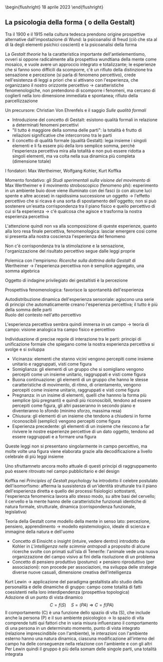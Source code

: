 \begin{flushright}
18 aprile 2023
\end{flushright}

## La psicologia della forma ( o della Gestalt)

Tra il 1900 e il 1915 nella cultura tedesca prendono origine prospettive alternative dall'impostazione di Wund: la psicoanalisi di freud (ciò che sta al di là degli elementi psichici coscienti) e la psicoanalisi della forma

La *Gestalt theorie* ha la caratteristica importante dell'antielementismo, ovveri si oppone radicalmente alla prospettiva wundtiana della mente come mosaico, e vuole avere un approccio integrato e totalizzante; le esperienze che si fanno sono difficili da scomporre, c'è un rifiuto della distinzione tra sensazione e percezione (si parla di fenomeno percettivo), crede nell'esistenza di leggi a priori che si attivano con l'esperienza, che organizzano il nostro orizzonte percettivo &rarr; caratteristiche fenomenologiche, non pretendono di scomporre i fenomeni, ma cercano di coglierli nella loro dimensione immediata e spontanea; rifiuto della parcellizzazione 

Un precursore: Christian Von Ehrenfels e il saggio *Sulle qualità formali*

- Introduzione del concetto di Gestalt: esistono qualità formali in relazione a determinati fenomeni percettivi
- "Il tutto è maggiore della somma delle parti": la totalità è frutto di reliazioni significative che intercorrono tra le parti
- Il concetto di qualità formale (qualità Gestalt): lega insieme i singoli elementi e li fa essere più della loro semplice somma, perchè l'esperienza percettiva mira alla totalità e non può essere ridotta a singoli elementi, ma va colta nella sua dinamica più completa (dimensione totale)

I fondatori: Max Wertheimer, Wolfgang Kohler, Kurt Koffka

Momento fondativo: gli *Studi sperimentali sulla visione del movimento* di Max Wertheimer e il movimento stroboscopico (fenomeno phi): esperimento in un ambiente buio dove viene illuminato con dei fasci (o con alcune luci spente e altre accese) in rapidissima successione un oggetto &rarr; l'effetto percettivo che si ricava è una sorta di spostamento dell'oggetto; non si può sostenere un'esatta corrispondenza tra il piano fisico e quello percettivo di cui si fa esperienza &rarr; c'è qualcosa che agisce e trasforma la nostra esperienza percettiva

L'attenzione quindi non va alla scomposizione di queste esperienze, quanto alla loro resa finale percettiva, fenomenologica: lasciar emergere così come si presenta alla nostra coscienza l'esperienza del fenomeno

Non c'è corrispondenza tra la stimolazione e la sensazione, l'organizzazione del risultato percettivo segue dalle leggi proprie

Polemica con l'empirismo: *Ricerche sulla dottrina della Gestalt* di Wertheimer &rarr; l'esperienza percettiva non è semplice aggregato, una somma algebrica 

Oggetto di indagine privilegiato dei gestaltisti è la percezione

Prospettiva fenomenologica: favorisce la spontaneità dell'esperienza

Autodistribuzione dinamica dell'esperienza sensoriale: agiscono una serie di principi che automaticamente creano l'esperienza percettiva; il tutto è più della somma delle parti   
Ruolo del contesto nell'atto percettivo

L'esperienza percettiva sembra quindi immersa in un campo &rarr; teoria di campo: visione analogica tra campo fisico e percettivo

Individuazione di precise regole di interazione tra le parti: principi di unificazione formale che spiegano come la nostra esperienza percettiva si svolge e si sviluppa

- Vicinanza: elementi che stanno vicini vengono percepiti come insieme unitario e raggruppati, visti come figura
- Somiglianza: gli elementi di un gruppo che si somigliano vengono percepiti come un insieme unitario, raggruppati e visti come figura
- Buona continuazione: gli elementi di un gruppo che hanno le stesse caratteristiche di movimento, di ritmo, di orientamento, vengono percepiti come insieme unitario, raggruppati e visti come figura
- Pregnanza: in un insime di elementi, quelli che hannno la forma più semplice (più pregnanti) e quindi più riconoscibili, tendono ad essere percepiti come figura, gli altri passeranno in secondo piano e diventeranno lo sfondo (minimo sforzo, massima resa)
- Chiusura: gli elementi di un insieme che tendono a chiudersi in forme riconoscibili (semplici) vengono percepiti come figura
- Esperienza precedente: gli elementi di un insieme che riescono a far rivivere le nostre esperienze percettive di un dato oggetto, tendono ad essere raggruppati e a formare una figura

Queste leggi non si presentano singolarmente in campo percettivo, ma molte volte una figura viene elaborata grazie alla decodificazione a livello celebrale di più leggi insieme

Uno sfruttamneto ancora molto attuale di questi principi di raggruppamento può essere ritrovato nel campo pubblicitario e del design

Koffka nei *Principles of Gestalt psychology* ha introdotto il celebre postulato dell'isomorfismo: afferma la sussistenza di un'identità strutturale tra il piano dell'esperienza diretta e quello dei processi fisiologici sottostanti, l'esperienza fenomenica lavora allo stesso modo, su altre basi del cervello; il cervello e la mente hanno delle caratteristiche funzionali identiche di natura formale, strutturale, dinamica (corrispondenza funzionale, legislativa)

Teoria della Gestalt come modello della mente in senso lato: percezione, pensiero, apprendimento &rarr; modello epistemologico, ideale di scienza e immagine della natura e dell'uomo

- Concetto di Einsicht o insight (intuire, vedere dentro) introdotto da Kohler in *L'intelligenza nelle scimmie antropodi* a proposito di alcune ricerche svolte con primati sull'isla di Tenerife: l'animale vede una nuova organizzazione del campo visivo ai fini della risoluzione di un problema
- Concetto di pensiero produttivo (postumo) $\neq$ pensiero riproduttivo (per associazioni): non procede per associazioni, ma sviluppa delle strategie diverse nuove casuali, dimensione creativa dell'intelligenza

Kurt Lewin &rarr; applicazione del paradigma gestaltista allo studio della personalità e delle dinamiche di gruppo: campo come totalità di fatti coesistenti nella loro interdipendenza (prospettiva topologica)  
Adozione di un punto di vista dinamico
$$C = f(S) \quad S = (PA) \Rightarrow C = f(PA)$$
Il comportamento (C) è una funzione dello spazio di vita (S), che include anche la persona (P) e il suo ambiente psicologico &rarr; lo spazio di vita comprende tutti qui fattori che in varia misura influenzano il comportamento di una persona in un determinato momento, punto di vista integrato (relazione imprescindibile con l'ambiente), le interazioni con l'ambiente esterno hanno una natura dinamica, ciascuna modificazione all'interno del campo ha delle conseguenze nella relazione con l'ambiente e con gli altri   
Per Lewin quindi il gruppo è più della somam delle singole parti, una totalità integrata